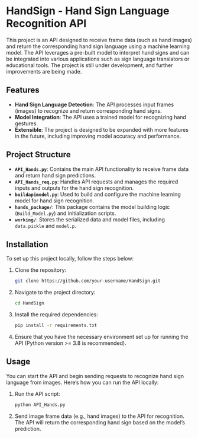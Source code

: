# HandSign - Hand Sign Language Recognition API

This project is an API designed to receive frame data (such as hand images) and return the corresponding hand sign language using a machine learning model. The API leverages a pre-built model to interpret hand signs and can be integrated into various applications such as sign language translators or educational tools. The project is still under development, and further improvements are being made.

## Features

- **Hand Sign Language Detection**: The API processes input frames (images) to recognize and return corresponding hand signs.
- **Model Integration**: The API uses a trained model for recognizing hand gestures.
- **Extensible**: The project is designed to be expanded with more features in the future, including improving model accuracy and performance.

## Project Structure

- **`API_Hands.py`**: Contains the main API functionality to receive frame data and return hand sign predictions.
- **`API_Hands_req.py`**: Handles API requests and manages the required inputs and outputs for the hand sign recognition.
- **`buildapimodel.py`**: Used to build and configure the machine learning model for hand sign recognition.
- **`hands_package/`**: This package contains the model building logic (`Build_Model.py`) and initialization scripts.
- **`working/`**: Stores the serialized data and model files, including `data.pickle` and `model.p`.

## Installation

To set up this project locally, follow the steps below:

1. Clone the repository:

    ```bash
    git clone https://github.com/your-username/HandSign.git
    ```

2. Navigate to the project directory:

    ```bash
    cd HandSign
    ```

3. Install the required dependencies:

    ```bash
    pip install -r requirements.txt
    ```

4. Ensure that you have the necessary environment set up for running the API (Python version >= 3.8 is recommended).

## Usage

You can start the API and begin sending requests to recognize hand sign language from images. Here’s how you can run the API locally:

1. Run the API script:

    ```bash
    python API_Hands.py
    ```

2. Send image frame data (e.g., hand images) to the API for recognition. The API will return the corresponding hand sign based on the model’s prediction.
